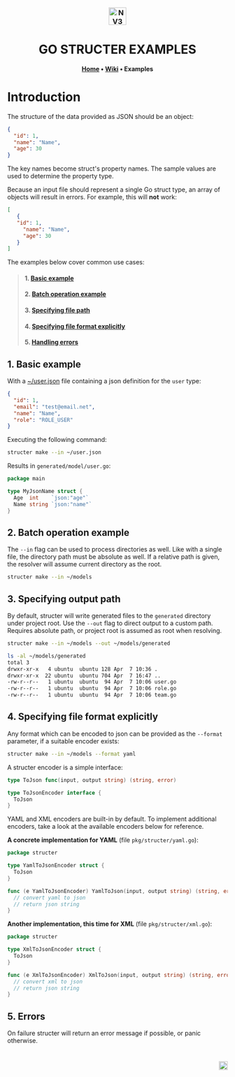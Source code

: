 <h3 align="center">
	<img
		width="40"
		alt="NV3"
		src="https://s3.eu-central-1.amazonaws.com/clogger/media/nv3-bw.png">
</h3>

<h1 align="center">
	GO STRUCTER EXAMPLES
</h1>

<p align="center">
	<strong>
		<a href="https://github.com/strackovski/structer">Home</a>
		•
		<a href="https://github.com/strackovski/structer/wiki">Wiki</a>
		•
		Examples
	</strong>
</p>

# Introduction
The structure of the data provided as JSON should be an object:

```json
{
  "id": 1,
  "name": "Name",
  "age": 30
}
```

The key names become struct's property names. The sample values are used to determine the property type.

Because an input file should represent a single Go struct type, an array of objects will result in errors. For example, this will **not** work:

```json
[
   {
   "id": 1,
     "name": "Name",
     "age": 30
   }
]
```

The examples below cover common use cases:


> #### 1. [Basic example](#1-basic-example)
> #### 2. [Batch operation example](#2-batch-operation-example)
> #### 3. [Specifying file path](#3-specifying-file-path)
> #### 4. [Specifying file format explicitly](#4-specifying-file-format-explicitly)
> #### 5. [Handling errors](#5-handling-errors)

## 1. Basic example

With a [~/user.json](input/user.json) file containing a json definition for the `user` type:

```json
{
  "id": 1,
  "email": "test@email.net",
  "name": "Name",
  "role": "ROLE_USER"
}
```

Executing the following command:

```bash
structer make --in ~/user.json
```

Results in `generated/model/user.go`:

```go
package main

type MyJsonName struct {
  Age  int    `json:"age"`
  Name string `json:"name"`
}
```

## 2. Batch operation example

The `--in` flag can be used to process directories as well. Like with a single file, the directory path must be absolute as well. If a relative path is given, the resolver will assume current directory as the root.

```bash
structer make --in ~/models
```

## 3. Specifying output path

By default, structer will write generated files to the `generated` directory under project root. Use the `--out` flag to direct output to a custom path. Requires absolute path, or project root is assumed as root when resolving.

```bash
structer make --in ~/models --out ~/models/generated

ls -al ~/models/generated
total 3
drwxr-xr-x   4 ubuntu  ubuntu 128 Apr  7 10:36 .
drwxr-xr-x  22 ubuntu  ubuntu 704 Apr  7 16:47 ..
-rw-r--r--   1 ubuntu  ubuntu  94 Apr  7 10:06 user.go
-rw-r--r--   1 ubuntu  ubuntu  94 Apr  7 10:06 role.go
-rw-r--r--   1 ubuntu  ubuntu  94 Apr  7 10:06 team.go
```


## 4. Specifying file format explicitly

Any format which can be encoded to json can be provided as the `--format` parameter, if a suitable encoder exists:

```bash
structer make --in ~/models --format yaml
```

A structer encoder is a simple interface:

```go
type ToJson func(input, output string) (string, error)

type ToJsonEncoder interface {
  ToJson
}
```

YAML and XML encoders are built-in by default. To implement additional encoders, take a look at the available encoders below for reference.

**A concrete implementation for YAML** (file `pkg/structer/yaml.go`):

```go
package structer

type YamlToJsonEncoder struct {
  ToJson
}

func (e YamlToJsonEncoder) YamlToJson(input, output string) (string, error) {
  // convert yaml to json
  // return json string
}
```

**Another implementation, this time for XML** (file `pkg/structer/xml.go`):

```go
package structer

type XmlToJsonEncoder struct {
  ToJson
}

func (e XmlToJsonEncoder) XmlToJson(input, output string) (string, error) {
  // convert xml to json
  // return json string
}
```

## 5. Errors

On failure structer will return an error message if possible, or panic otherwise.

<h1 align="right">
	<img
		width="20"
		alt="Logo"
		src="https://s3.eu-central-1.amazonaws.com/clogger/media/nv3-bw.png">
</h1>
